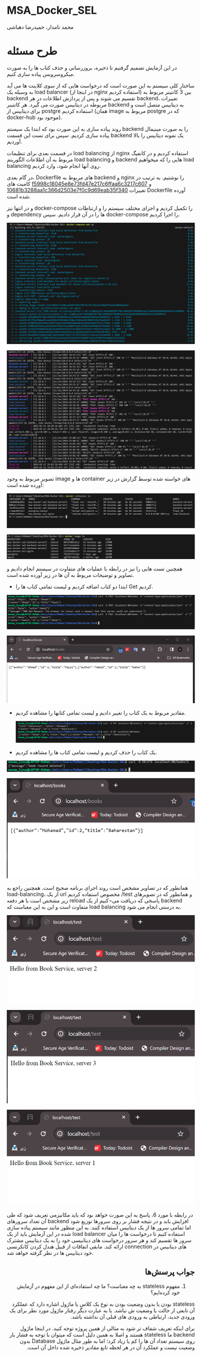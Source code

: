 # MSA_Docker_SEL
محمد نامدار، حمیدرضا دهباشی

# طرح مسئله

در این آزمایش تصمیم گرفتیم تا ذخیره، بروزرسانی و حذف کتاب ها را به صورت میکروسرویس پیاده سازی کنیم.

ساختار کلی سیستم به این صورت است که درخواست هایی که از سوی کلاینت ها می آید به وسیله یک load balancer (در اینجا از nginx استفاده کردیم) بین 3 کانتینر مربوط به backend تقسیم می شوند و پس از پردازش اطلاعات در هر backend، تغییرات مربوطه در دیتابیس صورت می گیرد. هر کانتینر backend به دیتابیس متصل است و برای دیتابیس از postgre استفاده کردیم (همان image مربوط به postgre که در docker-hub موجود بود).

روند پیاده سازی به این صورت بود که ابتدا یک سیستم backend را به صورت مینیمال پیاده سازی کردیم. سپس برای تست این قسمت backend یک نمونه دیتابیس را بالا آوردیم. 

در قسمت بعدی برای تنظیمات load balancing از nginx استفاده کردیم و در کانفیگ مربوط به آن اطلاعات الگوریتم load balancing و backend هایی را که میخواهیم load balancing روی آنها انجام شود، وارد کردیم.

در گام بعدی، Dockerfile های مربوط به backend و nginx را نوشتیم. به ترتیب در کامیت های [f5998c18045e8e73fd47e217c6ffaa6c3217c607](https://github.com/MoNam97/MSA_Docker_SEL/commit/f5998c18045e8e73fd47e217c6ffaa6c3217c607) و  [10681b3288aa1c366d2503e7f0c9d69eab35f340](https://github.com/MoNam97/MSA_Docker_SEL/commit/10681b3288aa1c366d2503e7f0c9d69eab35f340) تغییرات Dockerfile آورده شده است.


و در انتها نیز docker-compose را تکمیل کردیم و اجزای مختلف سیستم را و ارتباطات و dependency ها را در آن قرار دادیم. سپس docker-compose را اجرا کردیم.

![image](https://github.com/MoNam97/MSA_Docker_SEL/blob/main/images/docker-compose1.PNG)

![image](https://github.com/MoNam97/MSA_Docker_SEL/blob/main/images/docker-compose2.PNG)

تصویر مربوط  به وجود image ها و container های خواسته شده توسط گزارش در زیر آورده شده است:

![image](https://github.com/MoNam97/MSA_Docker_SEL/blob/main/images/command1.PNG)

![image](https://github.com/MoNam97/MSA_Docker_SEL/blob/main/images/command2.PNG)

همچنین تست هایی را نیز در رابطه با عملیات های متفاوت در سیستم انجام دادیم و تصاویر و توضیحات مربوط به آن ها در زیر آورده شده است.
- ابتدا دو کتاب اضافه کردیم و لیست تمامی کتاب ها را Get کردیم.

 ![image](https://github.com/MoNam97/MSA_Docker_SEL/blob/main/images/test_create.PNG)

 ![image](https://github.com/MoNam97/MSA_Docker_SEL/blob/main/images/test_create2.PNG)
 
- مقادیر مربوط به یک کتاب را تغییر دادیم و لیست تمامی کتابها را مشاهده کردیم.
 
  ![image](https://github.com/MoNam97/MSA_Docker_SEL/blob/main/images/test_update.PNG)
  
- یک کتاب را حذف کردیم و لیست تمامی کتاب ها را مشاهده کردیم.

 ![image](https://github.com/MoNam97/MSA_Docker_SEL/blob/main/images/test_delete1.PNG)

 ![image](https://github.com/MoNam97/MSA_Docker_SEL/blob/main/images/test_delete2.PNG)

همانطور که در تصاویر مشخص است روند اجرای برنامه صحیح است.
همچنین راجع به load-balancing، از یک url مخصوص استفاده کردیم /test و همانطور که در تصویرهای زیر مشخص است با هر دفعه reload پاسخی که دریافت می¬کنیم از یک backend متفاوت است و این به این معناست که load balancing به درستی انجام می شود.

![image](https://github.com/MoNam97/MSA_Docker_SEL/blob/main/images/load_balanser1.PNG)

![image](https://github.com/MoNam97/MSA_Docker_SEL/blob/main/images/load_balanser2.PNG)

![image](https://github.com/MoNam97/MSA_Docker_SEL/blob/main/images/load_balanser3.PNG)


در رابطه با مورد 6، پاسخ به این صورت خواهد بود که باید مکانیزمی تعریف شود که طی آن تعداد سرورهای backend افزایش یابد و در نتیجه فشار بر روی سرورها توزیع شود اما تمامی سرور ها از یک دیتابیس استفاده کنند. به این منظور مانند سیستم پیاده سازی شده در این آزمایش باید از یک load balancer استفاده کنیم تا درخواست ها را میان سرور ها تقسیم کند و هر سرور درخواست های دیتابیسی خود را به یک دیتابیس مشترک ارائه کند. مابقی اتفاقات از قبیل هندل کردن کانکرنسی connection های دیتابیس در خود دیتابیس ها در نظر گرفته خواهد شد.

<div dir='rtl'>

## جواب پرسش‌ها

1. مفهوم stateless به چه معناست؟ ما چه استفاده‌ای از این مفهوم در آزمایش خود کرده‌ایم؟

stateless بودن یا 
بدون وضعیت بودن به نوع یک کلاس یا ماژول اشاره دارد که عملکرد آن تابعی از حالت یا وضعیت ش نباشد.
یا به عبارت دیگر رفتار ماژول مورد نظر برای یک ورودی جدید، ارتباطی به ورودی های قبلی آن نداشته باشد.

برای اینکه تعریف شفاف تر شود به مثالی از همین پروژه توجه کنید. در اینجا ماژول backend ما stateless هستند
و اصلا به همین دلیل است که میتوان با توجه به فشار بار روی سیستم تعداد آن ها را کم یا زیاد کرد؛ اما به طور مثال ماژول Database بدون وضعیت نیست
و عملکرد آن در هر لحظه تابع مقادیر ذخیره شده داخل آن است.

</div>
